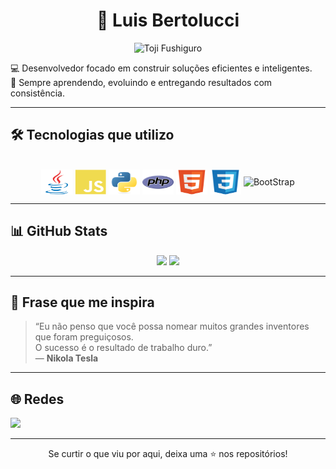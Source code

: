 <div align="center">
  <h1>👋 Luis Bertolucci</h1>
  <img src="https://media1.tenor.com/m/d0rfMMI5JWQAAAAC/toji.gif" alt="Toji Fushiguro" width="210" />
</div>

💻 Desenvolvedor focado em construir soluções eficientes e inteligentes.  
🧠 Sempre aprendendo, evoluindo e entregando resultados com consistência.

---

## 🛠️ Tecnologias que utilizo

<div align="center"><br>
  <img align="center" alt="Java" height="40" width="50" src="https://raw.githubusercontent.com/devicons/devicon/master/icons/java/java-original.svg">
  <img align="center" alt="JavaScript" height="40" width="50" src="https://raw.githubusercontent.com/devicons/devicon/master/icons/javascript/javascript-plain.svg">
  <img align="center" alt="Python" height="40" width="50" src="https://raw.githubusercontent.com/devicons/devicon/master/icons/python/python-original.svg">
  <img align="center" alt="PHP" height="40" width="50" src="https://raw.githubusercontent.com/devicons/devicon/master/icons/php/php-original.svg">
  <img align="center" alt="HTML" height="40" width="50" src="https://raw.githubusercontent.com/devicons/devicon/master/icons/html5/html5-original.svg">
  <img align="center" alt="CSS" height="40" width="50" src="https://raw.githubusercontent.com/devicons/devicon/master/icons/css3/css3-original.svg">
  <img align="center" alt="BootStrap" height="40" src="https://cdn.jsdelivr.net/gh/devicons/devicon@latest/icons/bootstrap/bootstrap-original-wordmark.svg" />
</div>

---

## 📊 GitHub Stats

<div align="center">
  <img height="180em" src="https://github-readme-stats.vercel.app/api?username=bertolucciDev&show_icons=true&theme=tokyonight&include_all_commits=true&count_private=true"/>
  <img height="180em" src="https://github-readme-stats.vercel.app/api/top-langs/?username=bertolucciDev&layout=compact&langs_count=7&theme=tokyonight"/>
</div>

---

## 🧠 Frase que me inspira

> “Eu não penso que você possa nomear muitos grandes inventores que foram preguiçosos.  
> O sucesso é o resultado de trabalho duro.”  
> — **Nikola Tesla**

---

## 🌐 Redes

<div align="start">
  <a href="https://www.instagram.com/lui_bertolucci" target="_blank">
    <img src="https://img.shields.io/badge/Instagram-1e1e1e?style=flat&logo=instagram&logoColor=white" />
  </a>
</div>

---

<p align="center">Se curtir o que viu por aqui, deixa uma ⭐ nos repositórios!</p>
